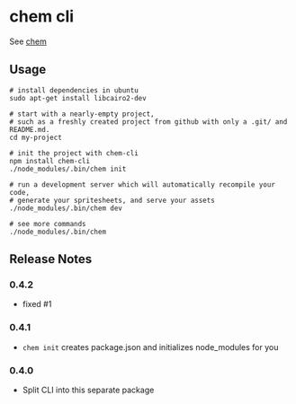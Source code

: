 # chem cli

See [chem](http://github.com/superjoe30/chem)

## Usage

    # install dependencies in ubuntu
    sudo apt-get install libcairo2-dev

    # start with a nearly-empty project,
    # such as a freshly created project from github with only a .git/ and README.md.
    cd my-project

    # init the project with chem-cli
    npm install chem-cli
    ./node_modules/.bin/chem init

    # run a development server which will automatically recompile your code,
    # generate your spritesheets, and serve your assets
    ./node_modules/.bin/chem dev

    # see more commands
    ./node_modules/.bin/chem
    
## Release Notes

### 0.4.2

 * fixed #1

### 0.4.1

 * `chem init` creates package.json and initializes node_modules
   for you

### 0.4.0

 * Split CLI into this separate package
